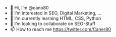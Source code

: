 - 👋 Hi, I’m @cano80
- 👀 I’m interested in SEO, Digital Marketing, ...
- 🌱 I’m currently learning HTML, CSS, Python
- 💞️ I’m looking to collaborate on SEO-Stuff
- 📫 How to reach me https://twitter.com/Caner80

<!---
cano80/cano80 is a ✨ special ✨ repository because its `README.md` (this file) appears on your GitHub profile.
You can click the Preview link to take a look at your changes.
--->
